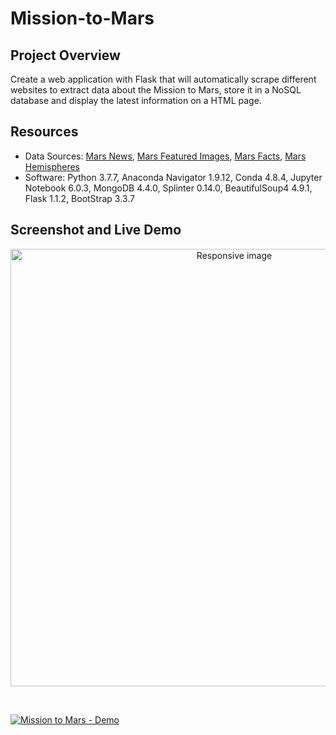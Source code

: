 # Mission-to-Mars

## Project Overview
Create a web application with Flask that will automatically scrape different websites to extract data about the Mission to Mars, store it in a NoSQL database and display the latest information on a HTML page.

## Resources
- Data Sources: [Mars News](https://mars.nasa.gov/news/), [Mars Featured Images](https://www.jpl.nasa.gov/spaceimages/?search=&category=Mars), [Mars Facts](http://space-facts.com/mars/), [Mars Hemispheres](https://astrogeology.usgs.gov/search/results?q=hemisphere+enhanced&k1=target&v1=Mars)
- Software: Python 3.7.7, Anaconda Navigator 1.9.12, Conda 4.8.4, Jupyter Notebook 6.0.3, MongoDB 4.4.0, Splinter 0.14.0, BeautifulSoup4 4.9.1, Flask 1.1.2, BootStrap 3.3.7

## Screenshot and Live Demo

<p align="center">
    <img src="https://user-images.githubusercontent.com/68669675/95029070-2364ad80-066b-11eb-9f46-384daba73bc2.png" class="img-responsive" alt="Responsive image" width=700px height=auto>
</p>
<br>

[![Mission to Mars - Demo](https://user-images.githubusercontent.com/68669675/95505390-de46c100-0973-11eb-9ba9-c19cef2d0ffa.png)](https://vimeo.com/466308347 "Mission to Mars Demo - Click to Watch!")
